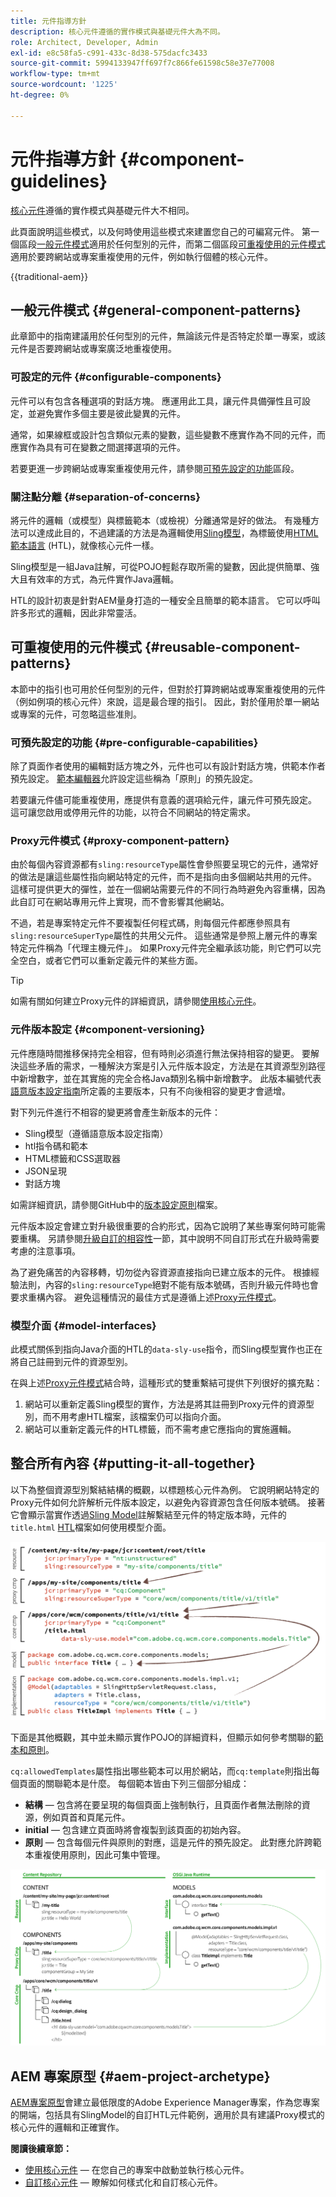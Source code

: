 ```yaml
---
title: 元件指導方針
description: 核心元件遵循的實作模式與基礎元件大為不同。
role: Architect, Developer, Admin
exl-id: e8c58fa5-c991-433c-8d38-575dacfc3433
source-git-commit: 5994133947ff697f7c866fe61598c58e37e77008
workflow-type: tm+mt
source-wordcount: '1225'
ht-degree: 0%

---
```


# 元件指導方針 {#component-guidelines}

[核心元件](overview.md)遵循的實作模式與基礎元件大不相同。

此頁面說明這些模式，以及何時使用這些模式來建置您自己的可編寫元件。 第一個區段[一般元件模式](#general-component-patterns)適用於任何型別的元件，而第二個區段[可重複使用的元件模式](#reusable-component-patterns)適用於要跨網站或專案重複使用的元件，例如執行個體的核心元件。

{{traditional-aem}}

## 一般元件模式 {#general-component-patterns}

此章節中的指南建議用於任何型別的元件，無論該元件是否特定於單一專案，或該元件是否要跨網站或專案廣泛地重複使用。

### 可設定的元件 {#configurable-components}

元件可以有包含各種選項的對話方塊。 應運用此工具，讓元件具備彈性且可設定，並避免實作多個主要是彼此變異的元件。

通常，如果線框或設計包含類似元素的變數，這些變數不應實作為不同的元件，而應實作為具有可在變數之間選擇選項的元件。

若要更進一步跨網站或專案重複使用元件，請參閱[可預先設定的功能](#pre-configurable-capabilities)區段。

### 關注點分離 {#separation-of-concerns}

將元件的邏輯（或模型）與標籤範本（或檢視）分離通常是好的做法。 有幾種方法可以達成此目的，不過建議的方法是為邏輯使用[Sling模型](https://sling.apache.org/documentation/bundles/models.html)，為標籤使用[HTML範本語言](https://experienceleague.adobe.com/docs/experience-manager-htl/using/overview.html) (HTL)，就像核心元件一樣。

Sling模型是一組Java註解，可從POJO輕鬆存取所需的變數，因此提供簡單、強大且有效率的方式，為元件實作Java邏輯。

HTL的設計初衷是針對AEM量身打造的一種安全且簡單的範本語言。 它可以呼叫許多形式的邏輯，因此非常靈活。

## 可重複使用的元件模式 {#reusable-component-patterns}

本節中的指引也可用於任何型別的元件，但對於打算跨網站或專案重複使用的元件（例如例項的核心元件）來說，這是最合理的指引。 因此，對於僅用於單一網站或專案的元件，可忽略這些准則。

### 可預先設定的功能 {#pre-configurable-capabilities}

除了頁面作者使用的編輯對話方塊之外，元件也可以有設計對話方塊，供範本作者預先設定。 [範本編輯器](https://experienceleague.adobe.com/docs/experience-manager-cloud-service/sites/authoring/features/templates.html)允許設定這些稱為「原則」的預先設定。

若要讓元件儘可能重複使用，應提供有意義的選項給元件，讓元件可預先設定。 這可讓您啟用或停用元件的功能，以符合不同網站的特定需求。

### Proxy元件模式 {#proxy-component-pattern}

由於每個內容資源都有`sling:resourceType`屬性會參照要呈現它的元件，通常好的做法是讓這些屬性指向網站特定的元件，而不是指向由多個網站共用的元件。 這樣可提供更大的彈性，並在一個網站需要元件的不同行為時避免內容重構，因為此自訂可在網站專用元件上實現，而不會影響其他網站。

不過，若是專案特定元件不要複製任何程式碼，則每個元件都應參照具有`sling:resourceSuperType`屬性的共用父元件。 這些通常是參照上層元件的專案特定元件稱為「代理主機元件」。 如果Proxy元件完全繼承該功能，則它們可以完全空白，或者它們可以重新定義元件的某些方面。

>[!TIP]
>
>如需有關如何建立Proxy元件的詳細資訊，請參閱[使用核心元件](/help/get-started/using.md#create-proxy-components)。

### 元件版本設定 {#component-versioning}

元件應隨時間推移保持完全相容，但有時則必須進行無法保持相容的變更。 要解決這些矛盾的需求，一種解決方案是引入元件版本設定，方法是在其資源型別路徑中新增數字，並在其實施的完全合格Java類別名稱中新增數字。 此版本編號代表[語意版本設定指南](https://semver.org/)所定義的主要版本，只有不向後相容的變更才會遞增。

對下列元件進行不相容的變更將會產生新版本的元件：

* Sling模型（遵循語意版本設定指南）
* htl指令碼和範本
* HTML標籤和CSS選取器
* JSON呈現
* 對話方塊

如需詳細資訊，請參閱GitHub中的[版本設定原則](https://github.com/adobe/aem-core-wcm-components/wiki/Versioning-Policies)檔案。

元件版本設定會建立對升級很重要的合約形式，因為它說明了某些專案何時可能需要重構。 另請參閱[升級自訂的相容性](customizing.md#upgrade-compatibility-of-customizations)一節，其中說明不同自訂形式在升級時需要考慮的注意事項。

為了避免痛苦的內容移轉，切勿從內容資源直接指向已建立版本的元件。 根據經驗法則，內容的`sling:resourceType`絕對不能有版本號碼，否則升級元件時也會要求重構內容。 避免這種情況的最佳方式是遵循上述[Proxy元件模式](#proxy-component-pattern)。

### 模型介面 {#model-interfaces}

此模式關係到指向Java介面的HTL的`data-sly-use`指令，而Sling模型實作也正在將自己註冊到元件的資源型別。

在與上述[Proxy元件模式](#proxy-component-pattern)結合時，這種形式的雙重繫結可提供下列很好的擴充點：

1. 網站可以重新定義Sling模型的實作，方法是將其註冊到Proxy元件的資源型別，而不用考慮HTL檔案，該檔案仍可以指向介面。
1. 網站可以重新定義元件的HTL標籤，而不需考慮它應指向的實施邏輯。

## 整合所有內容 {#putting-it-all-together}

以下為整個資源型別繫結結構的概觀，以標題核心元件為例。 它說明網站特定的Proxy元件如何允許解析元件版本設定，以避免內容資源包含任何版本號碼。 接著它會顯示當實作透過[Sling Model](https://sling.apache.org/documentation/bundles/models.html)註解繫結至元件的特定版本時，元件的`title.html` [HTL](https://experienceleague.adobe.com/docs/experience-manager-htl/using/overview.html)檔案如何使用模型介面。

![資源繫結總覽](/help/assets/chlimage_1-32.png)

下面是其他概觀，其中並未顯示實作POJO的詳細資料，但顯示如何參考關聯的[範本和原則](https://experienceleague.adobe.com/docs/experience-manager-cloud-service/content/implementing/developing/full-stack/components-templates/templates.html)。

`cq:allowedTemplates`屬性指出哪些範本可以用於網站，而`cq:template`則指出每個頁面的關聯範本是什麼。 每個範本皆由下列三個部分組成：

* **結構** — 包含將在要呈現的每個頁面上強制執行，且頁面作者無法刪除的資源，例如頁首和頁尾元件。
* **initial** — 包含建立頁面時將會複製到該頁面的初始內容。
* **原則** — 包含每個元件與原則的對應，這是元件的預先設定。 此對應允許跨範本重複使用原則，因此可集中管理。

![範本和原則概觀](/help/assets/screen_shot_2018-12-07at093102.png)

## AEM 專案原型 {#aem-project-archetype}

[AEM專案原型](/help/developing/archetype/overview.md)會建立最低限度的Adobe Experience Manager專案，作為您專案的開端，包括具有SlingModel的自訂HTL元件範例，適用於具有建議Proxy模式的核心元件的邏輯和正確實作。

**閱讀後續章節：**

* [使用核心元件](/help/get-started/using.md) — 在您自己的專案中啟動並執行核心元件。
* [自訂核心元件](customizing.md) — 瞭解如何樣式化和自訂核心元件。
